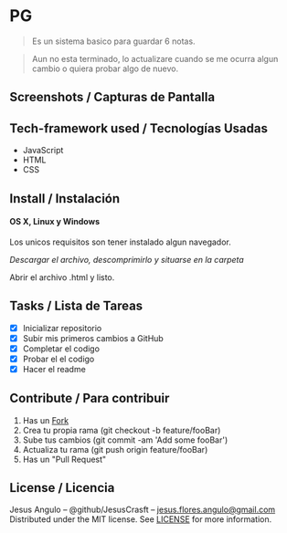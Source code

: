# PG
> Es un sistema basico para guardar 6 notas.

> Aun no esta terminado, lo actualizare cuando se me ocurra algun cambio o quiera probar algo de nuevo.

## Screenshots / Capturas de Pantalla

## Tech-framework used / Tecnologías Usadas
- JavaScript
- HTML
- CSS

## Install / Instalación
#### OS X, Linux y Windows

Los unicos requisitos son tener instalado algun navegador.

*Descargar el archivo, descomprimirlo y situarse en la carpeta*

Abrir el archivo .html y listo.

## Tasks / Lista de Tareas
- [x] Inicializar repositorio
- [x] Subir mis primeros cambios a GitHub
- [x] Completar el codigo
- [x] Probar el el codigo
- [x] Hacer el readme

## Contribute / Para contribuir
1. Has un [Fork](https://github.com/JesusCrasft/PG/fork)
2. Crea tu propia rama (git checkout -b feature/fooBar)
3. Sube tus cambios (git commit -am 'Add some fooBar')
4. Actualiza tu rama (git push origin feature/fooBar)
5. Has un "Pull Request"

## License / Licencia
Jesus Angulo – @github/JesusCrasft – jesus.flores.angulo@gmail.com
Distributed under the MIT license. See [LICENSE](LICENSE) for more information.
